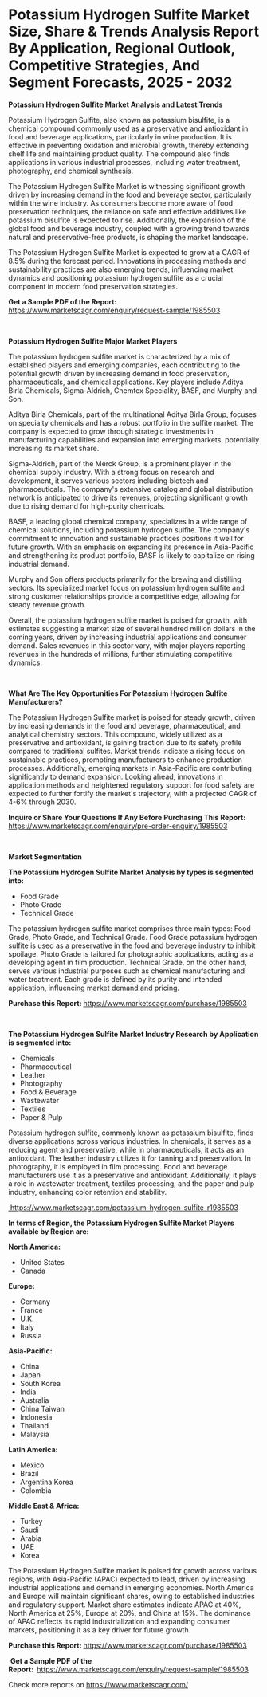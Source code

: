 <p><h1>Potassium Hydrogen Sulfite Market Size, Share & Trends Analysis Report By Application, Regional Outlook, Competitive Strategies, And Segment Forecasts, 2025 - 2032</h1></p><p><strong>Potassium Hydrogen Sulfite Market Analysis and Latest Trends</strong></p>
<p><p>Potassium Hydrogen Sulfite, also known as potassium bisulfite, is a chemical compound commonly used as a preservative and antioxidant in food and beverage applications, particularly in wine production. It is effective in preventing oxidation and microbial growth, thereby extending shelf life and maintaining product quality. The compound also finds applications in various industrial processes, including water treatment, photography, and chemical synthesis.</p><p>The Potassium Hydrogen Sulfite Market is witnessing significant growth driven by increasing demand in the food and beverage sector, particularly within the wine industry. As consumers become more aware of food preservation techniques, the reliance on safe and effective additives like potassium bisulfite is expected to rise. Additionally, the expansion of the global food and beverage industry, coupled with a growing trend towards natural and preservative-free products, is shaping the market landscape. </p><p>The Potassium Hydrogen Sulfite Market is expected to grow at a CAGR of 8.5% during the forecast period. Innovations in processing methods and sustainability practices are also emerging trends, influencing market dynamics and positioning potassium hydrogen sulfite as a crucial component in modern food preservation strategies.</p></p>
<p><strong>Get a Sample PDF of the Report:&nbsp;</strong> <a href="https://www.marketscagr.com/enquiry/request-sample/1985503?utm_campaign=3195&utm_medium=2&utm_source=Github&utm_content=ia&utm_term=01042025&utm_id=potassium-hydrogen-sulfite">https://www.marketscagr.com/enquiry/request-sample/1985503</a></p>
<p>&nbsp;</p>
<p><strong>Potassium Hydrogen Sulfite Major Market Players</strong></p>
<p><p>The potassium hydrogen sulfite market is characterized by a mix of established players and emerging companies, each contributing to the potential growth driven by increasing demand in food preservation, pharmaceuticals, and chemical applications. Key players include Aditya Birla Chemicals, Sigma-Aldrich, Chemtex Speciality, BASF, and Murphy and Son.</p><p>Aditya Birla Chemicals, part of the multinational Aditya Birla Group, focuses on specialty chemicals and has a robust portfolio in the sulfite market. The company is expected to grow through strategic investments in manufacturing capabilities and expansion into emerging markets, potentially increasing its market share.</p><p>Sigma-Aldrich, part of the Merck Group, is a prominent player in the chemical supply industry. With a strong focus on research and development, it serves various sectors including biotech and pharmaceuticals. The company's extensive catalog and global distribution network is anticipated to drive its revenues, projecting significant growth due to rising demand for high-purity chemicals.</p><p>BASF, a leading global chemical company, specializes in a wide range of chemical solutions, including potassium hydrogen sulfite. The company's commitment to innovation and sustainable practices positions it well for future growth. With an emphasis on expanding its presence in Asia-Pacific and strengthening its product portfolio, BASF is likely to capitalize on rising industrial demand.</p><p>Murphy and Son offers products primarily for the brewing and distilling sectors. Its specialized market focus on potassium hydrogen sulfite and strong customer relationships provide a competitive edge, allowing for steady revenue growth.</p><p>Overall, the potassium hydrogen sulfite market is poised for growth, with estimates suggesting a market size of several hundred million dollars in the coming years, driven by increasing industrial applications and consumer demand. Sales revenues in this sector vary, with major players reporting revenues in the hundreds of millions, further stimulating competitive dynamics.</p></p>
<p>&nbsp;</p>
<p><strong>What Are The Key Opportunities For Potassium Hydrogen Sulfite Manufacturers?</strong></p>
<p><p>The Potassium Hydrogen Sulfite market is poised for steady growth, driven by increasing demands in the food and beverage, pharmaceutical, and analytical chemistry sectors. This compound, widely utilized as a preservative and antioxidant, is gaining traction due to its safety profile compared to traditional sulfites. Market trends indicate a rising focus on sustainable practices, prompting manufacturers to enhance production processes. Additionally, emerging markets in Asia-Pacific are contributing significantly to demand expansion. Looking ahead, innovations in application methods and heightened regulatory support for food safety are expected to further fortify the market's trajectory, with a projected CAGR of 4-6% through 2030.</p></p>
<p><strong>Inquire or Share Your Questions If Any Before Purchasing This Report:</strong> <a href="https://www.marketscagr.com/enquiry/pre-order-enquiry/1985503?utm_campaign=3195&utm_medium=2&utm_source=Github&utm_content=ia&utm_term=01042025&utm_id=potassium-hydrogen-sulfite">https://www.marketscagr.com/enquiry/pre-order-enquiry/1985503</a></p>
<p>&nbsp;</p>
<p><strong>Market Segmentation</strong></p>
<p><strong>The Potassium Hydrogen Sulfite Market Analysis by types is segmented into:</strong></p>
<p><ul><li>Food Grade</li><li>Photo Grade</li><li>Technical Grade</li></ul></p>
<p><p>The potassium hydrogen sulfite market comprises three main types: Food Grade, Photo Grade, and Technical Grade. Food Grade potassium hydrogen sulfite is used as a preservative in the food and beverage industry to inhibit spoilage. Photo Grade is tailored for photographic applications, acting as a developing agent in film production. Technical Grade, on the other hand, serves various industrial purposes such as chemical manufacturing and water treatment. Each grade is defined by its purity and intended application, influencing market demand and pricing.</p></p>
<p><strong>Purchase this Report:&nbsp;</strong><a href="https://www.marketscagr.com/purchase/1985503?utm_campaign=3195&utm_medium=2&utm_source=Github&utm_content=ia&utm_term=01042025&utm_id=potassium-hydrogen-sulfite">https://www.marketscagr.com/purchase/1985503</a></p>
<p>&nbsp;</p>
<p><strong>The Potassium Hydrogen Sulfite Market Industry Research by Application is segmented into:</strong></p>
<p><ul><li>Chemicals</li><li>Pharmaceutical</li><li>Leather</li><li>Photography</li><li>Food & Beverage</li><li>Wastewater</li><li>Textiles</li><li>Paper & Pulp</li></ul></p>
<p><p>Potassium hydrogen sulfite, commonly known as potassium bisulfite, finds diverse applications across various industries. In chemicals, it serves as a reducing agent and preservative, while in pharmaceuticals, it acts as an antioxidant. The leather industry utilizes it for tanning and preservation. In photography, it is employed in film processing. Food and beverage manufacturers use it as a preservative and antioxidant. Additionally, it plays a role in wastewater treatment, textiles processing, and the paper and pulp industry, enhancing color retention and stability.</p></p>
<p><a href="https://www.marketscagr.com/potassium-hydrogen-sulfite-r1985503?utm_campaign=3195&utm_medium=2&utm_source=Github&utm_content=ia&utm_term=01042025&utm_id=potassium-hydrogen-sulfite">&nbsp;https://www.marketscagr.com/potassium-hydrogen-sulfite-r1985503</a></p>
<p><strong>In terms of Region, the Potassium Hydrogen Sulfite Market Players available by Region are:</strong></p>
<p>
    <p> <strong> North America: </strong>
        <ul>
            <li>United States</li>
            <li>Canada</li>
        </ul>
        </p> 
    <p> <strong> Europe: </strong>
        <ul>
            <li>Germany</li>
            <li>France</li>
            <li>U.K.</li>
            <li>Italy</li>
            <li>Russia</li>
        </ul>
        </p> 
    <p> <strong> Asia-Pacific: </strong>
        <ul>
            <li>China</li>
            <li>Japan</li>
            <li>South Korea</li>
            <li>India</li>
            <li>Australia</li>
            <li>China Taiwan</li>
            <li>Indonesia</li>
            <li>Thailand</li>
            <li>Malaysia</li>
        </ul>
        </p> 
    <p> <strong> Latin America: </strong>
        <ul>
            <li>Mexico</li>
            <li>Brazil</li>
            <li>Argentina Korea</li>
            <li>Colombia</li>
        </ul>
        </p> 
    <p> <strong> Middle East & Africa: </strong>
        <ul>
            <li>Turkey</li>
            <li>Saudi</li>
            <li>Arabia</li>
            <li>UAE</li>
            <li>Korea</li>
        </ul>
    </p>
    </p>
<p><p>The Potassium Hydrogen Sulfite market is poised for growth across various regions, with Asia-Pacific (APAC) expected to lead, driven by increasing industrial applications and demand in emerging economies. North America and Europe will maintain significant shares, owing to established industries and regulatory support. Market share estimates indicate APAC at 40%, North America at 25%, Europe at 20%, and China at 15%. The dominance of APAC reflects its rapid industrialization and expanding consumer markets, positioning it as a key driver for future growth.</p></p>
<p><strong>Purchase this Report: </strong><a href="https://www.marketscagr.com/purchase/1985503?utm_campaign=3195&utm_medium=2&utm_source=Github&utm_content=ia&utm_term=01042025&utm_id=potassium-hydrogen-sulfite">https://www.marketscagr.com/purchase/1985503</a></p>
<p>&nbsp;<strong>Get a Sample PDF of the Report:&nbsp;&nbsp;</strong><a href="https://www.marketscagr.com/enquiry/request-sample/1985503?utm_campaign=3195&utm_medium=2&utm_source=Github&utm_content=ia&utm_term=01042025&utm_id=potassium-hydrogen-sulfite">https://www.marketscagr.com/enquiry/request-sample/1985503</a></p>
<p><strong></strong></p>
<p>Check more reports on <a href="https://www.marketscagr.com/?utm_campaign=3195&utm_medium=2&utm_source=Github&utm_content=ia&utm_term=01042025&utm_id=potassium-hydrogen-sulfite">https://www.marketscagr.com/</a></p>